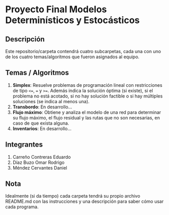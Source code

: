 # Proyecto Final Modelos Determinísticos y Estocásticos  

## Descripción
Este repositorio/carpeta contendrá cuatro subcarpetas, cada una con uno de los cuatro temas/algoritmos que fueron asignados al equipo.

## Temas / Algoritmos
1. **Simplex**: Resuelve problemas de programación lineal con restricciones de tipo `<=`, `=` y `>=`. Además indica la solución óptima (si existe), si el problema no está acotado, si no hay solución factible o si hay múltiples soluciones (se indica al menos una).
2. **Transbordo**: En desarrollo...
3. **Flujo máximo**: Obtiene y analiza el modelo de una red para determinar su flujo máximo, el flujo residual y las rutas que no son necesarias, en caso de que exista alguna.
4. **Inventarios**: En desarrollo...

## Integrantes
1. Carreño Contreras Eduardo
2. Díaz Buzo Omar Rodrigo
3. Méndez Cervantes Daniel

## Nota
Idealmente (si da tiempo) cada carpeta tendrá su propio archivo README.md con las instrucciones y una descripción para saber cómo usar cada programa.
